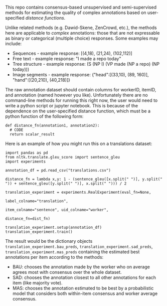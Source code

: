 This repo contains consensus-based unsupervised and semi-supervised methods for estimating the quality of complex annotations based on user-specified _distance functions_.

Unlike related methods (e.g. Dawid-Skene, ZenCrowd, etc.), the methods here are applicable to _complex_ annotations: those that are not expressable as binary or categorical (multiple choice) responses. Some examples may include:
* Sequences - example response: [(4,18), (21,24), (102,112)]
* Free text - example response: "I made a repo today"
* Tree structure - example response: (S (NP I) (VP made (NP a repo) (NP today)))
* Image segments - example response: {"head":[(33,10), (89, 160)], "hand":[(20,210), (40,218)]}

The raw annotation dataset should contain columns for workerID, itemID, and annotation (named however you like). Unfortunately there are no command-line methods for running this right now, the user would need to write a python script or jupyter notebook. This is because of the dependence on the user-specified distance function, which must be a python function of the following form:

```
def distance_fn(annotation1, annotation2):
  # CODE
  return scalar_result
```

Here is an example of how you might run this on a translations dataset:

```
import pandas as pd
from nltk.translate.gleu_score import sentence_gleu
import experiments

annotation_df = pd.read_csv("translations.csv")

distance_fn = lambda x,y: 1 - (sentence_gleu([x.split(" ")], y.split(" ")) + sentence_gleu([y.split(" ")], x.split(" "))) / 2

translation_experiment = experiments.RealExperiment(eval_fn=None,
                                                    label_colname="translation",
                                                    item_colname="sentence", uid_colname="worker",
                                                    distance_fn=dist_fn)

translation_experiment.setup(annotation_df)
translation_experiment.train()
```

The result would be the dictionary objects `translation_experiment.bau_preds`, `translation_experiment.sad_preds`, `translation_experiment.mas_preds` containing the estimated best annotations per item according to the methods:
* BAU: chooses the annotation made by the worker who on average agrees most with consensus over the whole dataset.
* SAD: chooses the annotation closest to all other annotations for each item (like majority vote).
* MAS: chooses the annotation estimated to be best by a probabilistic model that considers both within-item consensus and worker average consensus.

